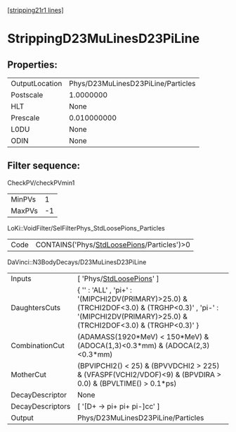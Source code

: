 [[stripping21r1 lines]](./stripping21r1-index)

# StrippingD23MuLinesD23PiLine

## Properties:

|                |                                    |
|----------------|------------------------------------|
| OutputLocation | Phys/D23MuLinesD23PiLine/Particles |
| Postscale      | 1.0000000                          |
| HLT            | None                               |
| Prescale       | 0.010000000                        |
| L0DU           | None                               |
| ODIN           | None                               |

## Filter sequence:

CheckPV/checkPVmin1

|        |     |
|--------|-----|
| MinPVs | 1   |
| MaxPVs | -1  |

LoKi::VoidFilter/SelFilterPhys_StdLoosePions_Particles

|      |                                                                                              |
|------|----------------------------------------------------------------------------------------------|
| Code | CONTAINS('Phys/[StdLoosePions](./stripping21r1-commonparticles-stdloosepions)/Particles')\>0 |

DaVinci::N3BodyDecays/D23MuLinesD23PiLine

|                  |                                                                                                                                                                  |
|------------------|------------------------------------------------------------------------------------------------------------------------------------------------------------------|
| Inputs           | [ 'Phys/[StdLoosePions](./stripping21r1-commonparticles-stdloosepions)' ]                                                                                      |
| DaughtersCuts    | { '' : 'ALL' , 'pi+' : '(MIPCHI2DV(PRIMARY)\>25.0) & (TRCHI2DOF\<3.0) & (TRGHP\<0.3)' , 'pi-' : '(MIPCHI2DV(PRIMARY)\>25.0) & (TRCHI2DOF\<3.0) & (TRGHP\<0.3)' } |
| CombinationCut   | (ADAMASS(1920\*MeV) \< 150\*MeV) & (ADOCA(1,3)\<0.3\*mm) & (ADOCA(2,3)\<0.3\*mm)                                                                                 |
| MotherCut        | (BPVIPCHI2() \< 25) & (BPVVDCHI2 \> 225) & (VFASPF(VCHI2/VDOF)\<9) & (BPVDIRA \> 0.0) & (BPVLTIME() \> 0.1\*ps)                                                  |
| DecayDescriptor  | None                                                                                                                                                             |
| DecayDescriptors | [ '[D+ -\> pi+ pi+ pi-]cc' ]                                                                                                                                 |
| Output           | Phys/D23MuLinesD23PiLine/Particles                                                                                                                               |

